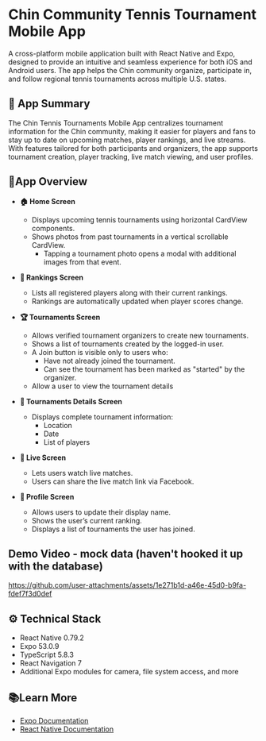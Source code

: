 # Chin Community Tennis Tournament Mobile App 
A cross-platform mobile application built with React Native and Expo, designed to provide an intuitive and seamless experience for both iOS and Android users. 
The app helps the Chin community organize, participate in, and follow regional tennis tournaments across multiple U.S. states.

## 📝 App Summary
The Chin Tennis Tournaments Mobile App centralizes tournament information for the Chin community, making it easier for players and fans to stay up to date on upcoming matches, player rankings, and live streams. With features tailored for both participants and organizers, the app supports tournament creation, player tracking, live match viewing, and user profiles.

## 📱App Overview
* **🏠 Home Screen**
   * Displays upcoming tennis tournaments using horizontal CardView components.
   * Shows photos from past tournaments in a vertical scrollable CardView.
     * Tapping a tournament photo opens a modal with additional images from that event.

* **🏅 Rankings Screen**
   * Lists all registered players along with their current rankings.
   * Rankings are automatically updated when player scores change.

* **🏆 Tournaments Screen**
   * Allows verified tournament organizers to create new tournaments.
   * Shows a list of tournaments created by the logged-in user.
   * A Join button is visible only to users who:
     * Have not already joined the tournament.
     * Can see the tournament has been marked as "started" by the organizer.
   * Allow a user to view the tournament details
 
* **📄 Tournaments Details Screen**
  * Displays complete tournament information:
    * Location 
    * Date 
    * List of players

* **🎥 Live Screen**
   * Lets users watch live matches.
   * Users can share the live match link via Facebook.

* **👤 Profile Screen**
   * Allows users to update their display name.
   * Shows the user’s current ranking.
   * Displays a list of tournaments the user has joined.

## Demo Video - mock data (haven't hooked it up with the database)
https://github.com/user-attachments/assets/1e271b1d-a46e-45d0-b9fa-fdef7f3d0def

## ⚙️ Technical Stack
- React Native 0.79.2
- Expo 53.0.9
- TypeScript 5.8.3
- React Navigation 7
- Additional Expo modules for camera, file system access, and more

## 📚Learn More
- [Expo Documentation](https://docs.expo.dev/)
- [React Native Documentation](https://reactnative.dev/)
